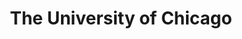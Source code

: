 ---
schema: default
title: The University of Chicago
description: A leading liberal arts research university.
logo: >-
  https://civicengagement.uchicago.edu/assets/uc-logo-white-a7dc84fb5ff49d093f209e751e1e9973d3f048deb8fb4b0dcbc7a32ec01d2872.png
---